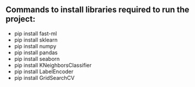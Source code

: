 ## Commands to install libraries required to run the project:
* pip install fast-ml
* pip install sklearn
* pip install numpy
* pip install pandas
* pip install seaborn
* pip install KNeighborsClassifier
* pip install LabelEncoder
* pip install GridSearchCV